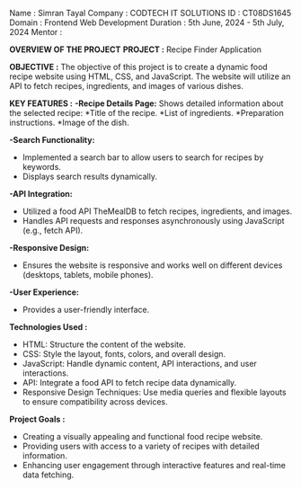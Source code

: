 Name : Simran Tayal
Company : CODTECH IT SOLUTIONS
ID : CT08DS1645
Domain : Frontend Web Development
Duration : 5th June, 2024 - 5th July, 2024
Mentor : 

**OVERVIEW OF THE PROJECT**
**PROJECT :**
Recipe Finder Application

**OBJECTIVE :**
The objective of this project is to create  a dynamic food recipe website using HTML, CSS, and JavaScript. The website will utilize an API to fetch recipes, ingredients, and images of various dishes.

**KEY FEATURES :**
**-Recipe Details Page:**
Shows detailed information about the selected recipe:
*Title of the recipe.
*List of ingredients.
*Preparation instructions.
*Image of the dish.

**-Search Functionality:**
* Implemented a search bar to allow users to search for recipes by keywords.
* Displays search results dynamically.
  
**-API Integration:**
* Utilized a food API TheMealDB to fetch recipes, ingredients, and images.
* Handles API requests and responses asynchronously using JavaScript (e.g., fetch API).

**-Responsive Design:**
* Ensures the website is responsive and works well on different devices (desktops, tablets, mobile phones).

**-User Experience:**
* Provides a user-friendly interface.

**Technologies Used :**
* HTML: Structure the content of the website.
* CSS: Style the layout, fonts, colors, and overall design.
* JavaScript: Handle dynamic content, API interactions, and user interactions.
* API: Integrate a food API to fetch recipe data dynamically.
* Responsive Design Techniques: Use media queries and flexible layouts to ensure compatibility across devices.

**Project Goals :**
* Creating a visually appealing and functional food recipe website.
* Providing users with access to a variety of recipes with detailed information.
* Enhancing user engagement through interactive features and real-time data fetching.
